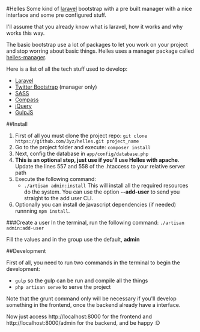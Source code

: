 #Helles
Some kind of [laravel](http://www.laravel.com) bootstrap with a pre built manager with a nice interface and some pre configured stuff. 

I'll assume that you already know what is laravel, how it works and why works this way.

The basic bootstrap use a lot of packages to let you work on your project and stop worring about basic things. Helles uses a manager package called [helles-manager](https://github.com/3yz/helles-manager). 

Here is a list of all the tech stuff used to develop:

- [Laravel](http://www.laravel.com.br)
- [Twitter Bootstrap](http://getbootstrap.com/) (manager only)
- [SASS](http://getbootstrap.com/)
- [Compass](http://compass-style.org/)
- [jQuery](http://www.jquery.com)
- [GulpJS](http://gulpjs.com/)

##Install
1. First of all you must clone the project repo: `git clone https://github.com/3yz/helles.git project_name`
2. Go to the project folder and execute: `composer install` 
3. Next, config the database in `app/config/database.php`
4. **This is an optional step, just use if you'll use Helles with apache**. Update the lines 557 and 558 of the .htaccess to your relative server path 
5. Execute the following command: 
   - `./artisan admin:install`
This will install all the required resources do the system. You can use the option **--add-user** to send you straight to the add user CLI.
6. Optionally you can install de javascript dependencies (if needed) runnning `npm install`.

###Create a user
In the terminal, run the following command:
`./artisan admin:add-user`

Fill the values and in the group use the default, **admin**

##Development

First of all, you need to run two commands in the terminal to begin the development:

- `gulp` so the gulp can be run and compile all the things
- `php artisan serve` to serve the project

Note that the grunt command only will be necessary if you'll develop something in the frontend, once the backend already have a interface. 

Now just access http://localhost:8000 for the frontend and http://localhost:8000/admin for the backend, and be happy :D